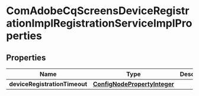 

# ComAdobeCqScreensDeviceRegistrationImplRegistrationServiceImplProperties

## Properties

Name | Type | Description | Notes
------------ | ------------- | ------------- | -------------
**deviceRegistrationTimeout** | [**ConfigNodePropertyInteger**](ConfigNodePropertyInteger.md) |  |  [optional]



